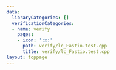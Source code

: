 ```yaml
---
data:
  libraryCategories: []
  verificationCategories:
  - name: verify
    pages:
    - icon: ':x:'
      path: verify/lc_Fastio.test.cpp
      title: verify/lc_Fastio.test.cpp
layout: toppage
---
```

